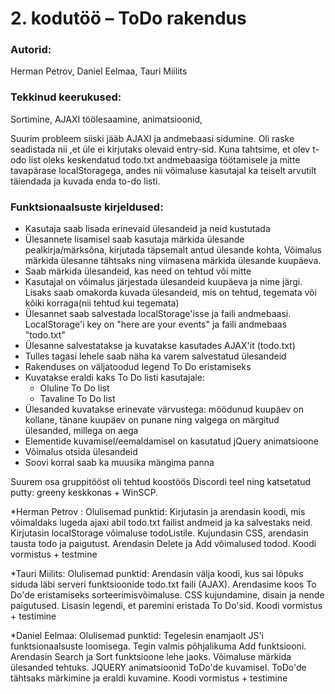 # 2. kodutöö – ToDo rakendus

### Autorid:
Herman Petrov, Daniel Eelmaa, Tauri Miilits

### Tekkinud keerukused:
Sortimine, AJAXI töölesaamine, animatsioonid, 

Suurim probleem siiski jääb AJAXI ja andmebaasi sidumine. Oli  raske seadistada nii ,et üle ei kirjutaks olevaid entry-sid.
Kuna tahtsime, et olev t-odo list oleks keskendatud todo.txt andmebaasiga töötamisele ja mitte tavapärase localStoragega, andes nii võimaluse kasutajal ka teiselt arvutilt täiendada ja kuvada enda to-do listi. 

### Funktsionaalsuste kirjeldused:
* Kasutaja saab lisada erinevaid ülesandeid ja neid kustutada
* Ülesannete lisamisel saab kasutaja märkida ülesande pealkirja/märksõna, kirjutada täpsemalt antud ülesande kohta, Võimalus märkida ülesanne tähtsaks ning viimasena märkida ülesande kuupäeva.
* Saab märkida ülesandeid, kas need on tehtud või mitte
* Kasutajal on võimalus järjestada ülesandeid kuupäeva ja nime järgi. Lisaks saab omakorda kuvada ülesandeid, mis on tehtud, tegemata või kõiki korraga(nii tehtud kui tegemata)
* Ülesannet saab salvestada localStorage'isse ja faili andmebaasi. LocalStorage'i key on "here are your events" ja faili andmebaas "todo.txt"
* Ülesanne salvestatakse ja kuvatakse kasutades AJAX'it (todo.txt)
* Tulles tagasi lehele saab näha ka varem salvestatud ülesandeid
* Rakenduses on väljatoodud legend To Do eristamiseks
* Kuvatakse eraldi kaks To Do listi kasutajale:
    * Oluline To Do list
    * Tavaline To Do list
* Ülesanded kuvatakse erinevate värvustega: möödunud kuupäev on kollane, tänane kuupäev on punane ning valgega on märgitud ülesanded, millega on aega
* Elementide kuvamisel/eemaldamisel on kasutatud jQuery animatsioone
* Võimalus otsida ülesandeid
* Soovi korral saab ka muusika mängima panna

Suurem osa gruppitööst oli tehtud koostöös Discordi teel ning katsetatud putty: greeny keskkonas +  WinSCP.

*Herman Petrov :
Olulisemad punktid:
Kirjutasin ja arendasin koodi, mis võimaldaks lugeda ajaxi abil todo.txt failist andmeid ja ka salvestaks neid. 
Kirjutasin localStorage võimaluse todoListile. 
Kujundasin CSS, arendasin tausta todo ja paigutust. 
Arendasin Delete ja Add võimalused todod.
Koodi vormistus + testmine

*Tauri Miilits:
Olulisemad punktid:
Arendasin välja koodi, kus sai lõpuks siduda läbi serveri funktsioonide todo.txt faili (AJAX).
Arendasime koos To Do'de eristamiseks sorteerimisvõimaluse.
CSS kujundamine, disain ja nende paigutused. Lisasin legendi, et paremini eristada To Do'sid.
Koodi vormistus + testimine

*Daniel Eelmaa:
Olulisemad punktid:
Tegelesin enamjaolt JS'i funktsionaalsuste loomisega.
Tegin valmis põhjalikuma Add funktsiooni. 
Arendasin Search ja Sort funktsioone lehe jaoks.
Võimaluse märkida ülesanded tehtuks.
JQUERY animatsioonid ToDo'de kuvamisel.
ToDo'de tähtsaks märkimine ja eraldi kuvamine.
Koodi vormistus + testimine

